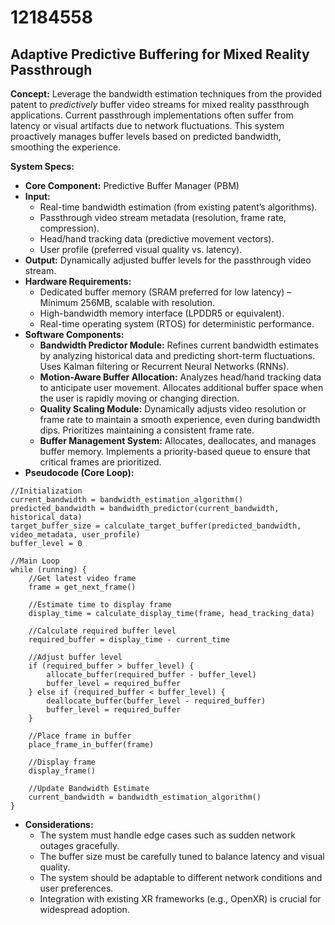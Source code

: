 # 12184558

## Adaptive Predictive Buffering for Mixed Reality Passthrough

**Concept:** Leverage the bandwidth estimation techniques from the provided patent to *predictively* buffer video streams for mixed reality passthrough applications. Current passthrough implementations often suffer from latency or visual artifacts due to network fluctuations. This system proactively manages buffer levels based on predicted bandwidth, smoothing the experience.

**System Specs:**

*   **Core Component:** Predictive Buffer Manager (PBM)
*   **Input:**
    *   Real-time bandwidth estimation (from existing patent’s algorithms).
    *   Passthrough video stream metadata (resolution, frame rate, compression).
    *   Head/hand tracking data (predictive movement vectors).
    *   User profile (preferred visual quality vs. latency).
*   **Output:** Dynamically adjusted buffer levels for the passthrough video stream.
*   **Hardware Requirements:**
    *   Dedicated buffer memory (SRAM preferred for low latency) – Minimum 256MB, scalable with resolution.
    *   High-bandwidth memory interface (LPDDR5 or equivalent).
    *   Real-time operating system (RTOS) for deterministic performance.
*   **Software Components:**
    *   **Bandwidth Predictor Module:** Refines current bandwidth estimates by analyzing historical data and predicting short-term fluctuations. Uses Kalman filtering or Recurrent Neural Networks (RNNs).
    *   **Motion-Aware Buffer Allocation:** Analyzes head/hand tracking data to anticipate user movement. Allocates additional buffer space when the user is rapidly moving or changing direction.
    *   **Quality Scaling Module:** Dynamically adjusts video resolution or frame rate to maintain a smooth experience, even during bandwidth dips. Prioritizes maintaining a consistent frame rate.
    *   **Buffer Management System:** Allocates, deallocates, and manages buffer memory. Implements a priority-based queue to ensure that critical frames are prioritized.
*   **Pseudocode (Core Loop):**

```
//Initialization
current_bandwidth = bandwidth_estimation_algorithm()
predicted_bandwidth = bandwidth_predictor(current_bandwidth, historical_data)
target_buffer_size = calculate_target_buffer(predicted_bandwidth, video_metadata, user_profile)
buffer_level = 0

//Main Loop
while (running) {
    //Get latest video frame
    frame = get_next_frame()
    
    //Estimate time to display frame
    display_time = calculate_display_time(frame, head_tracking_data)

    //Calculate required buffer level
    required_buffer = display_time - current_time 

    //Adjust buffer level
    if (required_buffer > buffer_level) {
        allocate_buffer(required_buffer - buffer_level)
        buffer_level = required_buffer
    } else if (required_buffer < buffer_level) {
        deallocate_buffer(buffer_level - required_buffer)
        buffer_level = required_buffer
    }

    //Place frame in buffer
    place_frame_in_buffer(frame)
    
    //Display frame
    display_frame()
    
    //Update Bandwidth Estimate
    current_bandwidth = bandwidth_estimation_algorithm()
}
```

*   **Considerations:**
    *   The system must handle edge cases such as sudden network outages gracefully.
    *   The buffer size must be carefully tuned to balance latency and visual quality.
    *   The system should be adaptable to different network conditions and user preferences.
    *   Integration with existing XR frameworks (e.g., OpenXR) is crucial for widespread adoption.